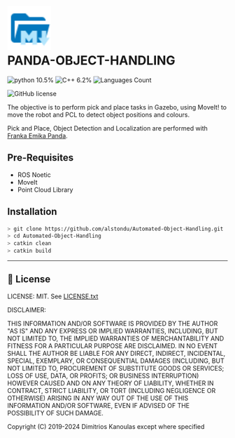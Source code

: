 <div align="left">
<h1 align="left">
<img src="https://raw.githubusercontent.com/PKief/vscode-material-icon-theme/ec559a9f6bfd399b82bb44393651661b08aaf7ba/icons/folder-markdown-open.svg" width="100" />
<br>PANDA-OBJECT-HANDLING</h1>

<p align="left">
    
![python 10.5%](https://img.shields.io/badge/python-10.5%25-blue?style=flat-square)
![C++ 6.2%](https://img.shields.io/badge/C++-6.2%25-blue?style=flat-square)
![Languages Count](https://img.shields.io/github/languages/count/alstondu/Panda-Object-Handling?style=flat-square)

</p>
<img src="https://img.shields.io/github/license/alstondu/Panda-Object-Handling?style=flat-square&color=5D6D7E" alt="GitHub license" />

The objective is to perform pick and place tasks in Gazebo, using MoveIt!
to move the robot and PCL to detect object positions and colours.

Pick and Place, Object Detection and Localization are performed with [Franka Emika Panda](https://franka.de/).

## Pre-Requisites
+ ROS Noetic
+ MoveIt
+ Point Cloud Library

## Installation
```bash
> git clone https://github.com/alstondu/Automated-Object-Handling.git
> cd Automated-Object-Handling
> catkin clean
> catkin build
```
---
## 📄 License
LICENSE: MIT.  See [LICENSE.txt](LICENSE.txt)

DISCLAIMER:

THIS INFORMATION AND/OR SOFTWARE IS PROVIDED BY THE AUTHOR "AS IS" AND ANY
EXPRESS OR IMPLIED WARRANTIES, INCLUDING, BUT NOT LIMITED TO, THE IMPLIED
WARRANTIES OF MERCHANTABILITY AND FITNESS FOR A PARTICULAR PURPOSE ARE
DISCLAIMED. IN NO EVENT SHALL THE AUTHOR BE LIABLE FOR ANY DIRECT, INDIRECT,
INCIDENTAL, SPECIAL, EXEMPLARY, OR CONSEQUENTIAL DAMAGES (INCLUDING, BUT NOT
LIMITED TO, PROCUREMENT OF SUBSTITUTE GOODS OR SERVICES; LOSS OF USE, DATA, OR
PROFITS; OR BUSINESS INTERRUPTION) HOWEVER CAUSED AND ON ANY THEORY OF
LIABILITY, WHETHER IN CONTRACT, STRICT LIABILITY, OR TORT (INCLUDING NEGLIGENCE
OR OTHERWISE) ARISING IN ANY WAY OUT OF THE USE OF THIS INFORMATION AND/OR
SOFTWARE, EVEN IF ADVISED OF THE POSSIBILITY OF SUCH DAMAGE.

Copyright (C) 2019-2024 Dimitrios Kanoulas except where specified
